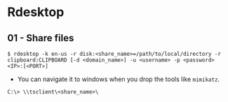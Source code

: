 # Rdesktop

## 01 - Share files

```
$ rdesktop -k en-us -r disk:<share_name>=/path/to/local/directory -r clipboard:CLIPBOARD [-d <domain_name>] -u <username> -p <password> <IP>:[<PORT>]
```

- You can navigate it to windows when you drop the tools like `mimikatz`.

`C:\> \\tsclient\<share_name>\`